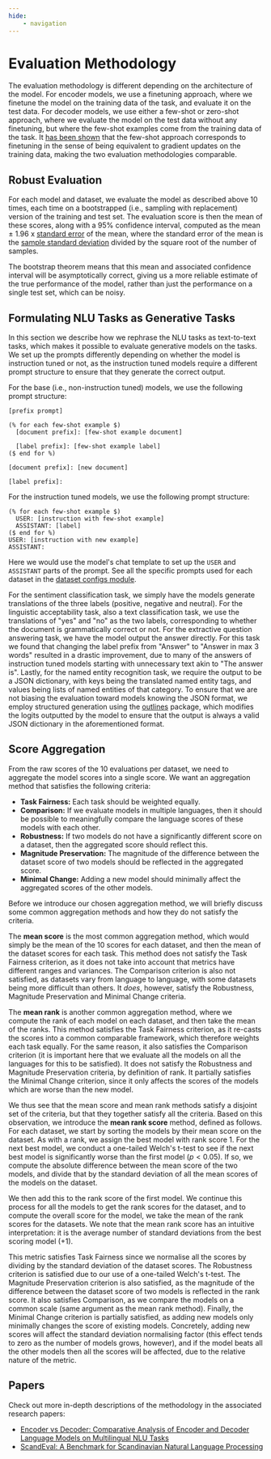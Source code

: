 ```yaml
---
hide:
    - navigation
---
```

# Evaluation Methodology

The evaluation methodology is different depending on the architecture of the model. For
encoder models, we use a finetuning approach, where we finetune the model on the
training data of the task, and evaluate it on the test data. For decoder models, we use
either a few-shot or zero-shot approach, where we evaluate the model on the test data
without any finetuning, but where the few-shot examples come from the training data of
the task. It [has been shown](https://doi.org/10.48550/arXiv.2309.05858) that the few-shot
approach corresponds to finetuning in the sense of being equivalent to gradient updates
on the training data, making the two evaluation methodologies comparable.


## Robust Evaluation

For each model and dataset, we evaluate the model as described above 10 times, each time
on a bootstrapped (i.e., sampling with replacement) version of the training and test
set. The evaluation score is then the mean of these scores, along with a 95% confidence
interval, computed as the mean ± 1.96 x [standard
error](https://en.wikipedia.org/wiki/Standard_error) of the mean, where the standard
error of the mean is the [sample standard
deviation](https://en.wikipedia.org/wiki/Standard_deviation#Corrected_sample_standard_deviation)
divided by the square root of the number of samples.

The bootstrap theorem means that this mean and associated confidence interval will be
asymptotically correct, giving us a more reliable estimate of the true performance of
the model, rather than just the performance on a single test set, which can be noisy.


## Formulating NLU Tasks as Generative Tasks

In this section we describe how we rephrase the NLU tasks as text-to-text tasks, which
makes it possible to evaluate generative models on the tasks. We set up the prompts
differently depending on whether the model is instruction tuned or not, as the
instruction tuned models require a different prompt structure to ensure that they
generate the correct output.

For the base (i.e., non-instruction tuned) models, we use the following prompt
structure:

```
[prefix prompt]

(% for each few-shot example $)
  [document prefix]: [few-shot example document]

  [label prefix]: [few-shot example label]
($ end for %)

[document prefix]: [new document]

[label prefix]:
```

For the instruction tuned models, we use the following prompt structure:

```
(% for each few-shot example $)
  USER: [instruction with few-shot example]
  ASSISTANT: [label]
($ end for %)
USER: [instruction with new example]
ASSISTANT:
```

Here we would use the model's chat template to set up the `USER` and `ASSISTANT` parts
of the prompt. See all the specific prompts used for each dataset in the [dataset
configs
module](https://scandeval.com/ScandEval/src/scandeval/dataset_configs/#scandeval.dataset_configs).

For the sentiment classification task, we simply have the models generate translations
of the three labels (positive, negative and neutral). For the linguistic acceptability
task, also a text classification task, we use the translations of "yes" and "no" as the
two labels, corresponding to whether the document is grammatically correct or not. For
the extractive question answering task, we have the model output the answer directly.
For this task we found that changing the label prefix from "Answer" to "Answer in max 3
words" resulted in a drastic improvement, due to many of the answers of instruction
tuned models starting with unnecessary text akin to "The answer is". Lastly, for the
named entity recognition task, we require the output to be a JSON dictionary, with keys
being the translated named entity tags, and values being lists of named entities of that
category. To ensure that we are not biasing the evaluation toward models knowing the
JSON format, we employ structured generation using the
[outlines](https://github.com/dottxt-ai/outlines) package, which modifies the logits
outputted by the model to ensure that the output is always a valid JSON dictionary in
the aforementioned format.


## Score Aggregation

From the raw scores of the 10 evaluations per dataset, we need to aggregate
the model scores into a single score. We want an aggregation method that satisfies the
following criteria:

- **Task Fairness:** Each task should be weighted equally.
- **Comparison:** If we evaluate models in multiple languages, then it should be
  possible to meaningfully compare the language scores of these models with each other.
- **Robustness:** If two models do not have a significantly different score on a
  dataset, then the aggregated score should reflect this.
- **Magnitude Preservation:** The magnitude of the difference between the dataset score
  of two models should be reflected in the aggregated score.
- **Minimal Change:** Adding a new model should minimally affect the aggregated scores
  of the other models.

Before we introduce our chosen aggregation method, we will briefly discuss some common
aggregation methods and how they do not satisfy the criteria.

The **mean score** is the most common aggregation method, which would simply be
the mean of the 10 scores for each dataset, and then the mean of the dataset scores for
each task. This method does not satisfy the Task Fairness criterion, as it does not
take into account that metrics have different ranges and variances. The Comparison
criterion is also not satisfied, as datasets vary from language to language, with some
datasets being more difficult than others. It _does_, however, satisfy the
Robustness, Magnitude Preservation and Minimal Change criteria.

The **mean rank** is another common aggregation method, where we compute the rank
of each model on each dataset, and then take the mean of the ranks. This method
satisfies the Task Fairness criterion, as it re-casts the scores into a common
comparable framework, which therefore weights each task equally. For the same reason,
it also satisfies the Comparison criterion (it is important here that we evaluate all
the models on all the languages for this to be satisfied). It does not satisfy the
Robustness and Magnitude Preservation criteria, by definition of rank. It partially
satisfies the Minimal Change criterion, since it only affects the scores of the models
which are worse than the new model.

We thus see that the mean score and mean rank methods satisfy a disjoint set of the
criteria, but that they together satisfy all the criteria. Based on this observation,
we introduce the **mean rank score** method, defined as follows. For each dataset,
we start by sorting the models by their mean score on the dataset. As with a rank, we
assign the best model with rank score 1. For the next best model, we conduct a
one-tailed Welch's t-test to see if the next best model is significantly worse than the
first model ($p < 0.05$). If so, we compute the absolute difference between the mean
score of the two models, and divide that by the standard deviation of all the mean
scores of the models on the dataset.

We then add this to the rank score of the first model. We continue this process for all
the models to get the rank scores for the dataset, and to compute the overall score for
the model, we take the mean of the rank scores for the datasets. We note that the
mean rank score has an intuitive interpretation: it is the average number of standard
deviations from the best scoring model (+1).

This metric satisfies Task Fairness since we normalise all the scores by dividing by
the standard deviation of the dataset scores. The Robustness criterion is satisfied due
to our use of a one-tailed Welch's t-test. The Magnitude Preservation criterion is also
satisfied, as the magnitude of the difference between the dataset score of two models
is reflected in the rank score. It also satisfies Comparison, as we compare the models
on a common scale (same argument as the mean rank method). Finally, the Minimal Change
criterion is partially satisfied, as adding new models only minimally changes the score
of existing models. Concretely, adding new scores will affect the standard deviation
normalising factor (this effect tends to zero as the number of models grows, however),
and if the model beats all the other models then all the scores will be affected, due
to the relative nature of the metric.

## Papers

Check out more in-depth descriptions of the methodology in the associated research
papers:

- [Encoder vs Decoder: Comparative Analysis of Encoder and Decoder Language Models on
  Multilingual NLU Tasks](https://doi.org/10.48550/arXiv.2406.13469)
- [ScandEval: A Benchmark for Scandinavian Natural Language
  Processing](https://aclanthology.org/2023.nodalida-1.20/)
